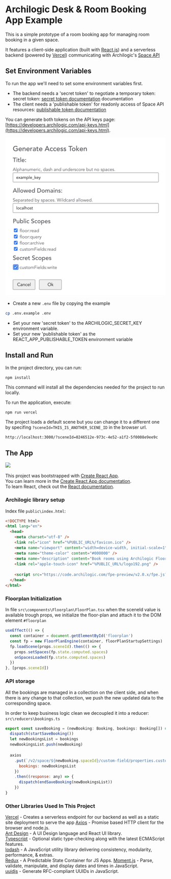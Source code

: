 # Archilogic Desk & Room Booking App Example

This is a simple prototype of a room booking app for managing room booking in a given space.

It features a client-side application (built with [React.js](https://create-react-app.dev/)) and a serverless backend (powered by [Vercel](https://vercel.com/)) communicating with Archilogic's [Space API](https://developers.archilogic.com/space-api/v2/introduction.html)


## Set Environment Variables

To run the app we'll need to set some environment variables first.  

- The backend needs a 'secret token' to negotiate a temporary token: secret token: [secret token documentation](https://developers.archilogic.com/space-api/v2/introduction.html#secret-access-token) documentation
- The client needs a 'publishable token' for readonly access of Space API resources: [publishable token documentation](https://developers.archilogic.com/space-api/v2/introduction.html#publishable-access-token)


You can generate both tokens on the API keys page:[https://developers.archilogic.com/api-keys.html](https://developers.archilogic.com/api-keys.html).

![](token.png)


- Create a new `.env` file by copying the example 
```bash
cp .env.example .env
```

- Set your new 'secret token' to the ARCHILOGIC_SECRET_KEY environment variable.
- Set your new 'publishable token' as the REACT_APP_PUBLISHABLE_TOKEN environment variable


## Install and Run

In the project directory, you can run:

    npm install

This command will install all the dependencies needed for the project to run locally.

To run the application, execute:

    npm run vercel

The project loads a default scene but you can change it to a different one by specifing `?sceneId=THIS_IS_ANOTHER_SCENE_ID` in the browser url.

```html
http://localhost:3000/?sceneId=0246512e-973c-4e52-a1f2-5f0008e9ee9c
```

## The App

![](demo.gif)

This project was bootstrapped with [Create React App](https://github.com/facebook/create-react-app).  
You can learn more in the [Create React App documentation](https://facebook.github.io/create-react-app/docs/getting-started).  
To learn React, check out the [React documentation](https://reactjs.org/).

### Archilogic library setup

Index file `public\index.html`:

```html
<!DOCTYPE html>
<html lang="en">
  <head>
    <meta charset="utf-8" />
    <link rel="icon" href="%PUBLIC_URL%/favicon.ico" />
    <meta name="viewport" content="width=device-width, initial-scale=1" />
    <meta name="theme-color" content="#000000" />
    <meta name="description" content="Book rooms using Archilogic Floor Plan Engine" />
    <link rel="apple-touch-icon" href="%PUBLIC_URL%/logo192.png" />

    <script src="https://code.archilogic.com/fpe-preview/v2.0.x/fpe.js?key=%REACT_APP_ARCHILOGIC_PUBLISHABLE_API_KEY%"></script>
  </head>
</html>
```

### Floorplan Initialization

In file `src\components\Floorplan\FloorPlan.tsx` when the sceneId value is available trough props, we initialize the floor-plan and attach it to the DOM element `#floorplan`

```javascript
useEffect(() => {
  const container = document.getElementById('floorplan')
  const fp = new FloorPlanEngine(container, floorPlanStartupSettings)
  fp.loadScene(props.sceneId).then(() => {
    props.setSpaces(fp.state.computed.spaces)
    onSpacesLoaded(fp.state.computed.spaces)
  })
}, [props.sceneId])
```

### API storage

All the bookings are managed in a collection on the client side, and when there is any change to that collection, we push the new updated data to the corresponding space.

In order to keep business logic clean we decoupled it into a reducer: `src\reducers\bookings.ts`

```javascript
export const saveBooking = (newBooking: Booking, bookings: Booking[]) => (dispatch: any) => {
  dispatch(startSaveBooking())
  let newBookingsList = bookings
  newBookingsList.push(newBooking)

  axios
    .put(`/v2/space/${newBooking.spaceId}/custom-field/properties.customFields.bookings`, {
      bookings: newBookingsList
    })
    .then((response: any) => {
      dispatch(endSaveBooking(newBookingsList))
    })
}
```

### Other Libraries Used In This Project

[Vercel](https://vercel.com/) - Creates a serverless endpoint for our backend as well as a static site deployment to serve the app
[Axios](https://github.com/axios/axios) - Promise based HTTP client for the browser and node.js.  
[Ant Design](https://ant.design/) - A UI Design language and React UI library.  
[Typescript](https://www.typescriptlang.org/) - Optional static type-checking along with the latest ECMAScript features.  
[lodash](https://lodash.com/) - A JavaScript utility library delivering consistency, modularity, performance, & extras.  
[Redux](https://redux.js.org/) - A Predictable State Container for JS Apps.
[Moment.js](https://momentjs.com/) - Parse, validate, manipulate, and display dates and times in JavaScript.  
[uuidjs](https://github.com/uuidjs/uuid#readme) -
Generate RFC-compliant UUIDs in JavaScript.
